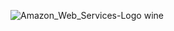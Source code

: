 ![Amazon_Web_Services-Logo wine](https://github.com/user-attachments/assets/14c03b62-66c6-43de-ad04-2921b961c12e)
